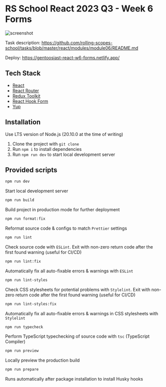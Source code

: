 # RS School React 2023 Q3 - Week 6 Forms

![screenshot](https://i.imgur.com/ukDXGAi.png)

Task description: <https://github.com/rolling-scopes-school/tasks/blob/master/react/modules/module06/README.md>

Deploy: <https://gentoosiast-react-w6-forms.netlify.app/>

## Tech Stack

- [React](https://react.dev)
- [React Router](https://reactrouter.com)
- [Redux Toolkit](https://redux-toolkit.js.org)
- [React Hook Form](https://react-hook-form.com)
- [Yup](https://github.com/jquense/yup)

## Installation

Use LTS version of Node.js (20.10.0 at the time of writing)

1. Clone the project with `git clone`
2. Run `npm i` to install dependencies
3. Run `npm run dev` to start local development server

## Provided scripts

```sh
npm run dev
```

Start local development server

```sh
npm run build
```

Build project in production mode for further deployment

```sh
npm run format:fix
```

Reformat source code & configs to match `Prettier` settings

```sh
npm run lint
```

Check source code with `ESLint`. Exit with non-zero return code after the first found warning (useful for CI/CD)

```sh
npm run lint:fix
```

Automatically fix all auto-fixable errors & warnings with `ESLint`

```sh
npm run lint-styles
```

Check CSS stylesheets for potential problems with `Stylelint`. Exit with non-zero return code after the first found warning (useful for CI/CD)

```sh
npm run lint-styles:fix
```

Automatically fix all auto-fixable errors & warnings in CSS stylesheets with `Stylelint`

```sh
npm run typecheck
```

Perform TypeScript typechecking of source code with `tsc` (TypeScript Compiler)

```sh
npm run preview
```

Locally preview the production build

```sh
npm run prepare
```

Runs automatically after package installation to install Husky hooks
